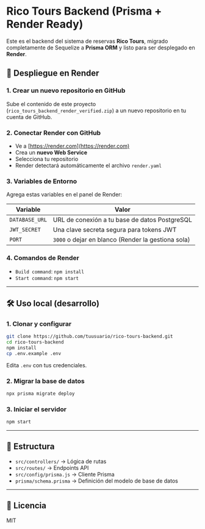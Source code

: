 # Rico Tours Backend (Prisma + Render Ready)

Este es el backend del sistema de reservas **Rico Tours**, migrado completamente de Sequelize a **Prisma ORM** y listo para ser desplegado en **Render**.

## 🚀 Despliegue en Render

### 1. Crear un nuevo repositorio en GitHub
Sube el contenido de este proyecto (`rico_tours_backend_render_verified.zip`) a un nuevo repositorio en tu cuenta de GitHub.

### 2. Conectar Render con GitHub
- Ve a [https://render.com](https://render.com)
- Crea un **nuevo Web Service**
- Selecciona tu repositorio
- Render detectará automáticamente el archivo `render.yaml`

### 3. Variables de Entorno
Agrega estas variables en el panel de Render:

| Variable        | Valor                                              |
|-----------------|----------------------------------------------------|
| `DATABASE_URL`  | URL de conexión a tu base de datos PostgreSQL     |
| `JWT_SECRET`    | Una clave secreta segura para tokens JWT          |
| `PORT`          | `3000` o dejar en blanco (Render la gestiona sola) |

### 4. Comandos de Render
- `Build command`: `npm install`
- `Start command`: `npm start`

---

## 🛠️ Uso local (desarrollo)

### 1. Clonar y configurar

```bash
git clone https://github.com/tuusuario/rico-tours-backend.git
cd rico-tours-backend
npm install
cp .env.example .env
```

Edita `.env` con tus credenciales.

### 2. Migrar la base de datos

```bash
npx prisma migrate deploy
```

### 3. Iniciar el servidor

```bash
npm start
```

---

## 📂 Estructura

- `src/controllers/` → Lógica de rutas
- `src/routes/` → Endpoints API
- `src/config/prisma.js` → Cliente Prisma
- `prisma/schema.prisma` → Definición del modelo de base de datos

---

## 🧾 Licencia
MIT